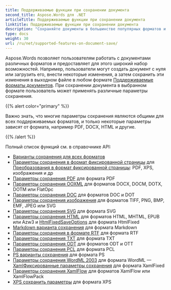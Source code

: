 ```yaml
---
title: Поддерживаемые функции при сохранении документа
second_title: Aspose.Words для .NET
articleTitle: Поддерживаемые функции при сохранении документа
linktitle: Поддерживаемые функции при сохранении документа
description: "Сохраняйте документы в большинстве популярных форматов и поддерживает множество функций Microsoft Word, используя C#."
type: docs
weight: 30
url: /ru/net/supported-features-on-document-save/
---
```


Aspose.Words позволяет пользователям работать с документами различных форматов и предоставляет для этого широкий набор возможностей. Например, пользователи могут создать документ с нуля или загрузить его, внести некоторые изменения, а затем сохранить эти изменения в выходном файле в любом формате [Поддерживаемые форматы документов](/words/ru/net/supported-document-formats/). При сохранении документа в выбранном формате пользователь может применять различные параметры сохранения.

{{% alert color="primary" %}}

Важно знать, что многие параметры сохранения являются общими для всех поддерживаемых форматов, и только некоторые параметры зависят от формата, например PDF, DOCX, HTML и другие.

{{% /alert %}}

Полный список функций см. в справочнике API:

- [Варианты сохранения для всех форматов](https://reference.aspose.com/words/ru/net/aspose.words.saving/)
- [Параметры сохранения в формат фиксированной страницы](https://reference.aspose.com/words/ru/net/aspose.words.saving/fixedpagesaveoptions/) для [Преобразования в формат фиксированной страницы](/words/ru/net/converting-to-fixed-page-format/): PDF, XPS, изображения и др
- [Параметры сохранения PDF](https://reference.aspose.com/words/ru/net/aspose.words.saving/pdfsaveoptions/) для формата PDF
- [Параметры сохранения OOXML](https://reference.aspose.com/words/ru/net/aspose.words.saving/ooxmlsaveoptions/) для форматов DOCX, DOCM, DOTX, DOTM или FlatOpc
- [Параметры сохранения DOC](https://reference.aspose.com/words/ru/net/aspose.words.saving/docsaveoptions/) для форматов DOC и DOT
- [Параметры сохранения изображения](https://reference.aspose.com/words/ru/net/aspose.words.saving/imagesaveoptions/) для форматов TIFF, PNG, BMP, EMF, JPEG или SVG
- [Параметры сохранения SVG](https://reference.aspose.com/words/ru/net/aspose.words.saving/svgsaveoptions/) для формата SVG
- [Параметры сохранения HTML](https://reference.aspose.com/words/ru/net/aspose.words.saving/htmlsaveoptions/) для форматов HTML, MHTML, EPUB или Azw3 и [HtmlFixedSaveOptions](https://reference.aspose.com/words/ru/net/aspose.words.saving/htmlfixedsaveoptions/) для формата HtmlFixed
- [Markdown варианта сохранения](https://reference.aspose.com/words/ru/net/aspose.words.saving/markdownsaveoptions/) для формата Markdown
- [Параметры сохранения в формате RTF](https://reference.aspose.com/words/ru/net/aspose.words.saving/rtfsaveoptions/) для формата RTF
- [Параметры сохранения TXT](https://reference.aspose.com/words/ru/net/aspose.words.saving/txtsaveoptions/) для формата TXT
- [Параметры сохранения ODT](https://reference.aspose.com/words/ru/net/aspose.words.saving/odtsaveoptions/) для форматов ODT и OTT
- [Параметры сохранения PCL](https://reference.aspose.com/words/ru/net/aspose.words.saving/pclsaveoptions/) для формата PCL
- [PS варианты сохранения](https://reference.aspose.com/words/ru/net/aspose.words.saving/pssaveoptions/) для формата PS
- [Параметры сохранения WordML 2003](https://reference.aspose.com/words/ru/net/aspose.words.saving/wordml2003saveoptions/) для формата WordML
— [XamlФиксированные параметры сохранения](https://reference.aspose.com/words/ru/net/aspose.words.saving/xamlfixedsaveoptions/) для формата XamlFixed
- [Параметры сохранения XamlFlow](https://reference.aspose.com/words/ru/net/aspose.words.saving/xamlflowsaveoptions/) для форматов XamlFlow или XamlFlowPack
- [XPS сохранить параметры](https://reference.aspose.com/words/ru/net/aspose.words.saving/xpssaveoptions/) для формата XPS